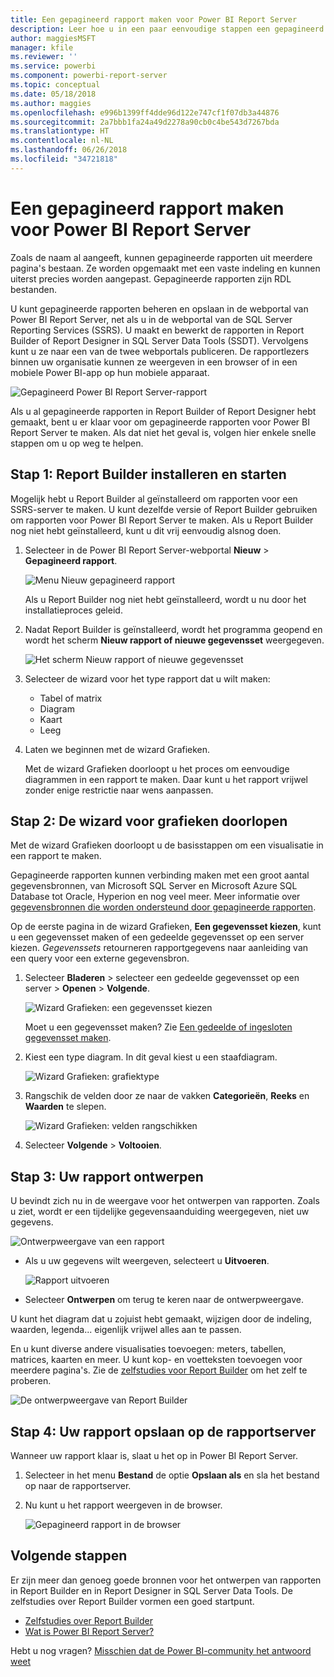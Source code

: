 ```yaml
---
title: Een gepagineerd rapport maken voor Power BI Report Server
description: Leer hoe u in een paar eenvoudige stappen een gepagineerd rapport voor Power BI Report Server maakt.
author: maggiesMSFT
manager: kfile
ms.reviewer: ''
ms.service: powerbi
ms.component: powerbi-report-server
ms.topic: conceptual
ms.date: 05/18/2018
ms.author: maggies
ms.openlocfilehash: e996b1399ff4dde96d122e747cf1f07db3a44876
ms.sourcegitcommit: 2a7bbb1fa24a49d2278a90cb0c4be543d7267bda
ms.translationtype: HT
ms.contentlocale: nl-NL
ms.lasthandoff: 06/26/2018
ms.locfileid: "34721818"
---
```

# <a name="create-a-paginated-report-for-power-bi-report-server"></a>Een gepagineerd rapport maken voor Power BI Report Server
Zoals de naam al aangeeft, kunnen gepagineerde rapporten uit meerdere pagina's bestaan. Ze worden opgemaakt met een vaste indeling en kunnen uiterst precies worden aangepast. Gepagineerde rapporten zijn RDL bestanden.

U kunt gepagineerde rapporten beheren en opslaan in de webportal van Power BI Report Server, net als u in de webportal van de SQL Server Reporting Services (SSRS). U maakt en bewerkt de rapporten in Report Builder of Report Designer in SQL Server Data Tools (SSDT). Vervolgens kunt u ze naar een van de twee webportals publiceren. De rapportlezers binnen uw organisatie kunnen ze weergeven in een browser of in een mobiele Power BI-app op hun mobiele apparaat.

![Gepagineerd Power BI Report Server-rapport](media/quickstart-create-paginated-report/reportserver-paginated-report.png)

Als u al gepagineerde rapporten in Report Builder of Report Designer hebt gemaakt, bent u er klaar voor om gepagineerde rapporten voor Power BI Report Server te maken. Als dat niet het geval is, volgen hier enkele snelle stappen om u op weg te helpen.

## <a name="step-1-install-and-start-report-builder"></a>Stap 1: Report Builder installeren en starten
Mogelijk hebt u Report Builder al geïnstalleerd om rapporten voor een SSRS-server te maken. U kunt dezelfde versie of Report Builder gebruiken om rapporten voor Power BI Report Server te maken. Als u Report Builder nog niet hebt geïnstalleerd, kunt u dit vrij eenvoudig alsnog doen.

1. Selecteer in de Power BI Report Server-webportal **Nieuw** > **Gepagineerd rapport**.
   
    ![Menu Nieuw gepagineerd rapport](media/quickstart-create-paginated-report/reportserver-new-paginated-report-menu.png)
   
    Als u Report Builder nog niet hebt geïnstalleerd, wordt u nu door het installatieproces geleid.
2. Nadat Report Builder is geïnstalleerd, wordt het programma geopend en wordt het scherm **Nieuw rapport of nieuwe gegevensset** weergegeven.
   
    ![Het scherm Nieuw rapport of nieuwe gegevensset](media/quickstart-create-paginated-report/reportserver-paginated-new-report-screen.png)
3. Selecteer de wizard voor het type rapport dat u wilt maken:
   
   * Tabel of matrix
   * Diagram
   * Kaart
   * Leeg
4. Laten we beginnen met de wizard Grafieken.
   
    Met de wizard Grafieken doorloopt u het proces om eenvoudige diagrammen in een rapport te maken. Daar kunt u het rapport vrijwel zonder enige restrictie naar wens aanpassen.

## <a name="step-2-go-through-the-chart-wizard"></a>Stap 2: De wizard voor grafieken doorlopen
Met de wizard Grafieken doorloopt u de basisstappen om een visualisatie in een rapport te maken.

Gepagineerde rapporten kunnen verbinding maken met een groot aantal gegevensbronnen, van Microsoft SQL Server en Microsoft Azure SQL Database tot Oracle, Hyperion en nog veel meer. Meer informatie over [gegevensbronnen die worden ondersteund door gepagineerde rapporten](connect-data-sources.md).

Op de eerste pagina in de wizard Grafieken, **Een gegevensset kiezen**, kunt u een gegevensset maken of een gedeelde gegevensset op een server kiezen. *Gegevenssets* retourneren rapportgegevens naar aanleiding van een query voor een externe gegevensbron.

1. Selecteer **Bladeren** > selecteer een gedeelde gegevensset op een server > **Openen** > **Volgende**.
   
    ![Wizard Grafieken: een gegevensset kiezen](media/quickstart-create-paginated-report/reportserver-paginated-choose-dataset.png)
   
     Moet u een gegevensset maken? Zie [Een gedeelde of ingesloten gegevensset maken](https://docs.microsoft.com/sql/reporting-services/report-data/create-a-shared-dataset-or-embedded-dataset-report-builder-and-ssrs).
2. Kiest een type diagram. In dit geval kiest u een staafdiagram.
   
    ![Wizard Grafieken: grafiektype](media/quickstart-create-paginated-report/reportserver-paginated-choose-chart-type.png)
3. Rangschik de velden door ze naar de vakken **Categorieën**, **Reeks** en **Waarden** te slepen.
   
    ![Wizard Grafieken: velden rangschikken](media/quickstart-create-paginated-report/reportserver-paginated-arrange-fields.png)
4. Selecteer **Volgende** > **Voltooien**.

## <a name="step-3-design-your-report"></a>Stap 3: Uw rapport ontwerpen
U bevindt zich nu in de weergave voor het ontwerpen van rapporten. Zoals u ziet, wordt er een tijdelijke gegevensaanduiding weergegeven, niet uw gegevens.

![Ontwerpweergave van een rapport](media/quickstart-create-paginated-report/reportserver-paginated-preview-report.png)

* Als u uw gegevens wilt weergeven, selecteert u **Uitvoeren**.
  
     ![Rapport uitvoeren](media/quickstart-create-paginated-report/reportserver-paginated-run-report.png)
* Selecteer **Ontwerpen** om terug te keren naar de ontwerpweergave.

U kunt het diagram dat u zojuist hebt gemaakt, wijzigen door de indeling, waarden, legenda... eigenlijk vrijwel alles aan te passen.

En u kunt diverse andere visualisaties toevoegen: meters, tabellen, matrices, kaarten en meer. U kunt kop- en voetteksten toevoegen voor meerdere pagina's. Zie de [zelfstudies voor Report Builder](https://docs.microsoft.com/sql/reporting-services/report-builder-tutorials) om het zelf te proberen.

![De ontwerpweergave van Report Builder](media/quickstart-create-paginated-report/reportserver-paginated-finished-design-report.png)

## <a name="step-4-save-your-report-to-the-report-server"></a>Stap 4: Uw rapport opslaan op de rapportserver
Wanneer uw rapport klaar is, slaat u het op in Power BI Report Server.

1. Selecteer in het menu **Bestand** de optie **Opslaan als** en sla het bestand op naar de rapportserver. 
2. Nu kunt u het rapport weergeven in de browser.
   
    ![Gepagineerd rapport in de browser](media/quickstart-create-paginated-report/reportserver-paginated-report.png)

## <a name="next-steps"></a>Volgende stappen
Er zijn meer dan genoeg goede bronnen voor het ontwerpen van rapporten in Report Builder en in Report Designer in SQL Server Data Tools. De zelfstudies over Report Builder vormen een goed startpunt.

* [Zelfstudies over Report Builder](https://docs.microsoft.com/sql/reporting-services/report-builder-tutorials)
* [Wat is Power BI Report Server?](get-started.md)  

Hebt u nog vragen? [Misschien dat de Power BI-community het antwoord weet](https://community.powerbi.com/)

